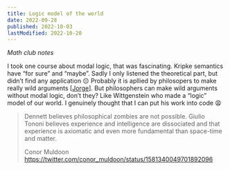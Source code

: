 ```yaml
---
title: Logic model of the world
date: 2022-09-28
published: 2022-10-03
lastModified: 2022-10-20
---
```


_Math club notes_


I took one course about modal logic, that was fascinating. Kripke semantics have “for sure” and “maybe”. Sadly I only listened the theoretical part, but didn’t find any application 😔 Probably it is apllied by philosopers to make really wild arguments \[[Jorge](https://twitter.com/jrlgs/status/1575150349677215745)\]. But philosophers can make wild arguments without modal logic, don’t they? Like Wittgenstein who made a “logic” model of our world. I genuinely thought that I can put his work into code 😩

> Dennett believes philosophical zombies are not possible. Giulio Tononi believes experience and intelligence are dissociated and that experience is axiomatic and even more fundamental than space-time and matter.
>
> Conor Muldoon https://twitter.com/conor_muldoon/status/1581340049701892096